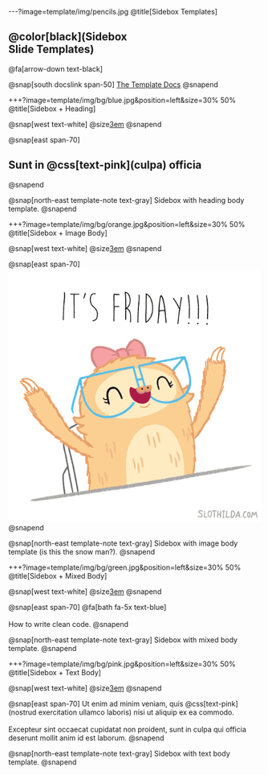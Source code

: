 ---?image=template/img/pencils.jpg
@title[Sidebox Templates]

## @color[black](Sidebox<br>Slide Templates)

@fa[arrow-down text-black]

@snap[south docslink span-50]
[The Template Docs](https://gitpitch.com/docs/the-template)
@snapend


+++?image=template/img/bg/blue.jpg&position=left&size=30% 50%
@title[Sidebox + Heading]

@snap[west text-white]
@size[3em](A.)
@snapend

@snap[east span-70]
<h2>Sunt in @css[text-pink](culpa) officia</h2>
@snapend

@snap[north-east template-note text-gray]
Sidebox with heading body template.
@snapend


+++?image=template/img/bg/orange.jpg&position=left&size=30% 50%
@title[Sidebox + Image Body]

@snap[west text-white]
@size[3em](B.)
@snapend

@snap[east span-70]
![FRIDAY](template/img/friday.gif)
@snapend

@snap[north-east template-note text-gray]
Sidebox with image body template (is this the snow man?).
@snapend


+++?image=template/img/bg/green.jpg&position=left&size=30% 50%
@title[Sidebox + Mixed Body]

@snap[west text-white]
@size[3em](C.)
@snapend

@snap[east span-70]
@fa[bath fa-5x text-blue]
<br><br>
How to write clean code.
@snapend

@snap[north-east template-note text-gray]
Sidebox with mixed body template.
@snapend


+++?image=template/img/bg/pink.jpg&position=left&size=30% 50%
@title[Sidebox + Text Body]

@snap[west text-white]
@size[3em](D.)
@snapend

@snap[east span-70]
Ut enim ad minim veniam, quis @css[text-pink](nostrud exercitation ullamco laboris) nisi ut aliquip ex ea commodo.
<br><br>
Excepteur sint occaecat cupidatat non proident, sunt in culpa qui officia deserunt mollit anim id est laborum.
@snapend

@snap[north-east template-note text-gray]
Sidebox with text body template.
@snapend
